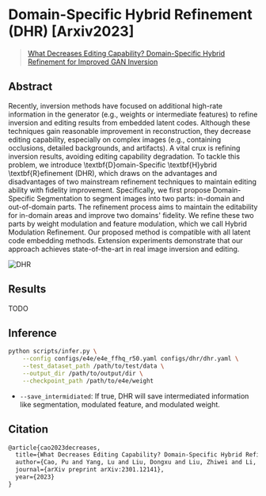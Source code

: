 # Domain-Specific Hybrid Refinement (DHR) [Arxiv2023]

> [What Decreases Editing Capability? Domain-Specific Hybrid Refinement for Improved GAN Inversion](https://arxiv.org/abs/2301.12141)

## Abstract

Recently, inversion methods have focused on additional high-rate information in the generator (e.g., weights or intermediate features) to refine inversion and editing results from embedded latent codes. Although these techniques gain reasonable improvement in reconstruction, they decrease editing capability, especially on complex images (e.g., containing occlusions, detailed backgrounds, and artifacts). A vital crux is refining inversion results, avoiding editing capability degradation. To tackle this problem, we introduce \textbf{D}omain-Specific \textbf{H}ybrid \textbf{R}efinement (DHR), which draws on the advantages and disadvantages of two mainstream refinement techniques to maintain editing ability with fidelity improvement. Specifically, we first propose Domain-Specific Segmentation to segment images into two parts: in-domain and out-of-domain parts. The refinement process aims to maintain the editability for in-domain areas and improve two domains' fidelity. We refine these two parts by weight modulation and feature modulation, which we call Hybrid Modulation Refinement. Our proposed method is compatible with all latent code embedding methods. Extension experiments demonstrate that our approach achieves state-of-the-art in real image inversion and editing.

![DHR](../../docs/dhr.png)

## Results

TODO

## Inference

```bash
python scripts/infer.py \
	--config configs/e4e/e4e_ffhq_r50.yaml configs/dhr/dhr.yaml \
	--test_dataset_path /path/to/test/data \
    --output_dir /path/to/output/dir \
    --checkpoint_path /path/to/e4e/weight
```

- `--save_intermidiated`: If true, DHR will save intermediated information like segmentation, modulated feature, and modulated weight. 

## Citation

```latex
@article{cao2023decreases,
  title={What Decreases Editing Capability? Domain-Specific Hybrid Refinement for Improved GAN Inversion},
  author={Cao, Pu and Yang, Lu and Liu, Dongxu and Liu, Zhiwei and Li, Shan and Song, Qing},
  journal={arXiv preprint arXiv:2301.12141},
  year={2023}
}
```

